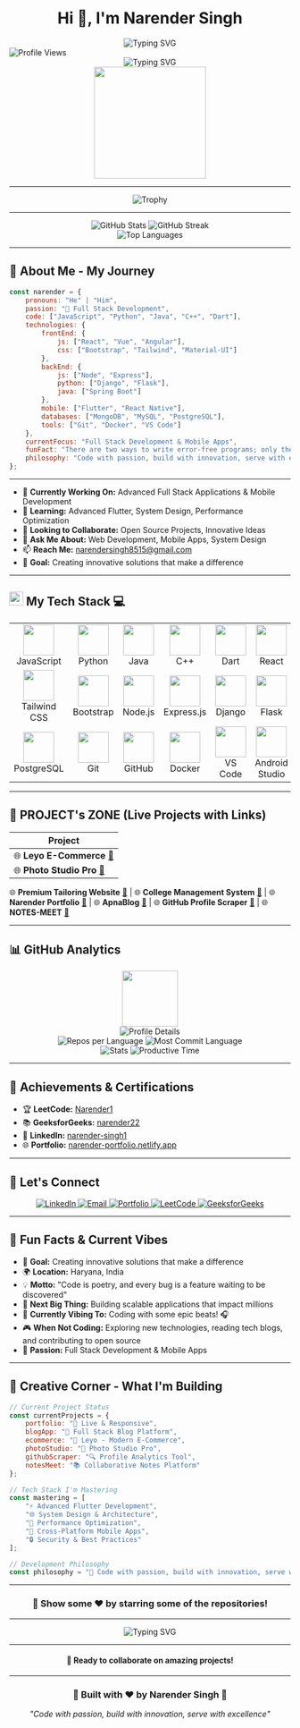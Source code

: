 
<h1 align="center">Hi 👋, I'm Narender Singh</h1>
<div align="center">
  <img src="https://readme-typing-svg.herokuapp.com?font=Source+Code+Pro&weight=600&size=28&pause=1000&color=36D1DC&center=true&vCenter=true&width=700&lines=🙏+नमस्ते+World+🌍;Hi+👋,+I'm+Narender+Singh;A+Creative+Full+Stack+App+%26+Web+Developer;Code.+Create.+Inspire.+🚀" alt="Typing SVG" />
</div>




<div align="left">
  <img src="https://komarev.com/ghpvc/?username=NarenderSD&style=flat-square&color=00D4FF" alt="Profile Views" />
</div>

<div align="center">
  <img src="https://readme-typing-svg.herokuapp.com?font=Fira+Code&weight=500&size=28&pause=1000&color=00D4FF&center=true&vCenter=true&width=435&lines=Hello+World+%F0%9F%92%BB;Welcome+to+my+Profile+%F0%9F%8E%89;Full+Stack+Developer+%F0%9F%9A%80;Let's+Build+Something+Amazing+%F0%9F%8E%89" alt="Typing SVG" />
</div>

<div align="center">
  <img src="https://user-images.githubusercontent.com/74038190/212284115-f47cd8ff-2ffb-4b04-b5bf-4d1c14c0247f.gif" width="200" />
</div>

---

<div align="center">
  <img src="https://github-profile-trophy.vercel.app/?username=NarenderSD&theme=radical&no-frame=true&no-bg=false&margin-w=4&row=1&column=7" alt="Trophy" />
</div>

---

<div align="center">
  <img src="https://github-readme-stats.vercel.app/api?username=NarenderSD&show_icons=true&theme=radical&hide_border=true&bg_color=0D1117&title_color=00D4FF&text_color=FFFFFF&icon_color=00D4FF" alt="GitHub Stats" />
  <img src="https://github-readme-streak-stats.herokuapp.com/?user=NarenderSD&theme=radical&hide_border=true&background=0D1117&stroke=00D4FF&ring=00D4FF&fire=00D4FF&currStreakNum=FFFFFF&currStreakLabel=00D4FF&sideNums=FFFFFF&sideLabels=00D4FF&dates=FFFFFF" alt="GitHub Streak" />
</div>

<div align="center">
  <img src="https://github-readme-stats.vercel.app/api/top-langs/?username=NarenderSD&layout=compact&theme=radical&hide_border=true&bg_color=0D1117&title_color=00D4FF&text_color=FFFFFF" alt="Top Languages" />
</div>

---

## 🚀 **About Me - My Journey**



```javascript
const narender = {
    pronouns: "He" | "Him",
    passion: "🚀 Full Stack Development",
    code: ["JavaScript", "Python", "Java", "C++", "Dart"],
    technologies: {
        frontEnd: {
            js: ["React", "Vue", "Angular"],
            css: ["Bootstrap", "Tailwind", "Material-UI"]
        },
        backEnd: {
            js: ["Node", "Express"],
            python: ["Django", "Flask"],
            java: ["Spring Boot"]
        },
        mobile: ["Flutter", "React Native"],
        databases: ["MongoDB", "MySQL", "PostgreSQL"],
        tools: ["Git", "Docker", "VS Code"]
    },
    currentFocus: "Full Stack Development & Mobile Apps",
    funFact: "There are two ways to write error-free programs; only the third one works",
    philosophy: "Code with passion, build with innovation, serve with excellence 🚀"
};
```

---


- 🔭 **Currently Working On:** Advanced Full Stack Applications & Mobile Development
- 🌱 **Learning:** Advanced Flutter, System Design, Performance Optimization
- 👯 **Looking to Collaborate:** Open Source Projects, Innovative Ideas
- 💬 **Ask Me About:** Web Development, Mobile Apps, System Design
- 📫 **Reach Me:** [narendersingh8515@gmail.com](mailto:narendersingh8515@gmail.com)
- 🎯 **Goal:** Creating innovative solutions that make a difference

---

## <img src="https://media2.giphy.com/media/QssGEmpkyEOhBCb7e1/giphy.gif?cid=ecf05e47a0n3gi1bfqntqmob8g9aid1oyj2wr3ds3mg700bl&rid=giphy.gif" width ="25"><b> My Tech Stack</b> 💻

<table align="center">
  <tr>
    <td align="center" width="90"><img src="https://skillicons.dev/icons?i=js" width="55" height="55" /><br>JavaScript</td>
    <td align="center" width="90"><img src="https://skillicons.dev/icons?i=python" width="55" height="55" /><br>Python</td>
    <td align="center" width="90"><img src="https://skillicons.dev/icons?i=java" width="55" height="55" /><br>Java</td>
    <td align="center" width="90"><img src="https://skillicons.dev/icons?i=cpp" width="55" height="55" /><br>C++</td>
    <td align="center" width="90"><img src="https://skillicons.dev/icons?i=dart" width="55" height="55" /><br>Dart</td>
    <td align="center" width="90"><img src="https://skillicons.dev/icons?i=react" width="55" height="55" /><br>React</td>
    <td align="center" width="90"><img src="https://skillicons.dev/icons?i=vuejs" width="55" height="55" /><br>Vue.js</td>
    <td align="center" width="90"><img src="https://skillicons.dev/icons?i=angular" width="55" height="55" /><br>Angular</td>
    <td align="center" width="90"><img src="https://skillicons.dev/icons?i=html" width="55" height="55" /><br>HTML</td>
    <td align="center" width="90"><img src="https://skillicons.dev/icons?i=css" width="55" height="55" /><br>CSS</td>
  </tr>
  <tr>
    <td align="center" width="90"><img src="https://skillicons.dev/icons?i=tailwind" width="55" height="55" /><br>Tailwind CSS</td>
    <td align="center" width="90"><img src="https://skillicons.dev/icons?i=bootstrap" width="55" height="55" /><br>Bootstrap</td>
    <td align="center" width="90"><img src="https://skillicons.dev/icons?i=nodejs" width="55" height="55" /><br>Node.js</td>
    <td align="center" width="90"><img src="https://skillicons.dev/icons?i=express" width="55" height="55" /><br>Express.js</td>
    <td align="center" width="90"><img src="https://skillicons.dev/icons?i=django" width="55" height="55" /><br>Django</td>
    <td align="center" width="90"><img src="https://skillicons.dev/icons?i=flask" width="55" height="55" /><br>Flask</td>
    <td align="center" width="90"><img src="https://skillicons.dev/icons?i=spring" width="55" height="55" /><br>Spring Boot</td>
    <td align="center" width="90"><img src="https://skillicons.dev/icons?i=flutter" width="55" height="55" /><br>Flutter</td>
    <td align="center" width="90"><img src="https://skillicons.dev/icons?i=mongodb" width="55" height="55" /><br>MongoDB</td>
    <td align="center" width="90"><img src="https://skillicons.dev/icons?i=mysql" width="55" height="55" /><br>MySQL</td>
  </tr>
  <tr>
    <td align="center" width="90"><img src="https://skillicons.dev/icons?i=postgresql" width="55" height="55" /><br>PostgreSQL</td>
    <td align="center" width="90"><img src="https://skillicons.dev/icons?i=git" width="55" height="55" /><br>Git</td>
    <td align="center" width="90"><img src="https://skillicons.dev/icons?i=github" width="55" height="55" /><br>GitHub</td>
    <td align="center" width="90"><img src="https://skillicons.dev/icons?i=docker" width="55" height="55" /><br>Docker</td>
    <td align="center" width="90"><img src="https://skillicons.dev/icons?i=vscode" width="55" height="55" /><br>VS Code</td>
    <td align="center" width="90"><img src="https://skillicons.dev/icons?i=androidstudio" width="55" height="55" /><br>Android Studio</td>
    <td align="center" width="90"><img src="https://skillicons.dev/icons?i=figma" width="55" height="55" /><br>Figma</td>
    <td align="center" width="90"><img src="https://skillicons.dev/icons?i=postman" width="55" height="55" /><br>Postman</td>
    <td align="center" width="90"><img src="https://skillicons.dev/icons?i=linux" width="55" height="55" /><br>Linux</td>
    <td align="center" width="90"><img src="https://skillicons.dev/icons?i=windows" width="55" height="55" /><br>Windows</td>
  </tr>
</table>

---

## 📝 **PROJECT's ZONE** (Live Projects with Links)


| Project                                                                                                    |
|------------------------------------------------------------------------------------------------------------|
| 🌐 **Leyo E-Commerce** [**🔗**](https://github.com/NarenderSD/Leyo) 
| 🌐 **Photo Studio Pro** [**🔗**](https://github.com/NarenderSD/Photo-Studio-Pro) 
  🌐 **Premium Tailoring Website** [**🔗**](https://github.com/NarenderSD/premium-tailoring-website)
| 🌐 **College Management System** [**🔗**](https://github.com/NarenderSD/College-management-System) 
| 🌐  **Narender Portfolio** [**🔗**](https://narender-portfolio.netlify.app/) 
| 🌐 **ApnaBlog** [**🔗**](https://github.com/NarenderSD/ApnaBlog) 
| 🌐  **GitHub Profile Scraper** [**🔗**](https://github.com/NarenderSD/github-profile-scraper) 
| 🌐 **NOTES-MEET** [**🔗**](https://github.com/NarenderSD/NOTES-MEET) 

---

## 📊 **GitHub Analytics**

<div align="center">
  <img src="https://user-images.githubusercontent.com/74038190/212284115-f47cd8ff-2ffb-4b04-b5bf-4d1c14c0247f.gif" width="100" />
</div>

<div align="center">
  <img src="https://github-profile-summary-cards.vercel.app/api/cards/profile-details?username=NarenderSD&theme=radical" alt="Profile Details" />
</div>

<div align="center">
  <img src="https://github-profile-summary-cards.vercel.app/api/cards/repos-per-language?username=NarenderSD&theme=radical" alt="Repos per Language" />
  <img src="https://github-profile-summary-cards.vercel.app/api/cards/most-commit-language?username=NarenderSD&theme=radical" alt="Most Commit Language" />
</div>

<div align="center">
  <img src="https://github-profile-summary-cards.vercel.app/api/cards/stats?username=NarenderSD&theme=radical" alt="Stats" />
  <img src="https://github-profile-summary-cards.vercel.app/api/cards/productive-time?username=NarenderSD&theme=radical" alt="Productive Time" />
</div>

---

## 🌟 **Achievements & Certifications**

- 🏆 **LeetCode:** [Narender1](https://leetcode.com/narender1/)
- 📚 **GeeksforGeeks:** [narender22](https://www.geeksforgeeks.org/user/narender22/)
- 💼 **LinkedIn:** [narender-singh1](https://www.linkedin.com/in/narender-singh1/)
- 🌐 **Portfolio:** [narender-portfolio.netlify.app](https://narender-portfolio.netlify.app/)

---

## 🤝 **Let's Connect**

<div align="center">
  <a href="https://www.linkedin.com/in/narender-singh1/">
    <img src="https://img.shields.io/badge/-LinkedIn-0077B5?style=for-the-badge&logo=linkedin&logoColor=white" alt="LinkedIn" />
  </a>
  <a href="mailto:narendersingh8515@gmail.com">
    <img src="https://img.shields.io/badge/-Email-D14836?style=for-the-badge&logo=gmail&logoColor=white" alt="Email" />
  </a>
  <a href="https://narender-portfolio.netlify.app/">
    <img src="https://img.shields.io/badge/-Portfolio-000000?style=for-the-badge&logo=About.me&logoColor=white" alt="Portfolio" />
  </a>
  <a href="https://leetcode.com/narender1/">
    <img src="https://img.shields.io/badge/-LeetCode-FFA116?style=for-the-badge&logo=leetcode&logoColor=black" alt="LeetCode" />
  </a>
  <a href="https://www.geeksforgeeks.org/user/narender22/">
    <img src="https://img.shields.io/badge/-GeeksforGeeks-2F8D46?style=for-the-badge&logo=geeksforgeeks&logoColor=white" alt="GeeksforGeeks" />
  </a>
</div>

---

## 🎉 **Fun Facts & Current Vibes**

- 🎯 **Goal:** Creating innovative solutions that make a difference
- 🌍 **Location:** Haryana, India
- 💡 **Motto:** "Code is poetry, and every bug is a feature waiting to be discovered"
- 🚀 **Next Big Thing:** Building scalable applications that impact millions
- 🎵 **Currently Vibing To:** Coding with some epic beats! 🎧
- 🎮 **When Not Coding:** Exploring new technologies, reading tech blogs, and contributing to open source
- 🌟 **Passion:** Full Stack Development & Mobile Apps

---

## 🎨 **Creative Corner - What I'm Building**

```javascript
// Current Project Status
const currentProjects = {
    portfolio: "🚀 Live & Responsive",
    blogApp: "📝 Full Stack Blog Platform",
    ecommerce: "🛒 Leyo - Modern E-Commerce",
    photoStudio: "📸 Photo Studio Pro",
    githubScraper: "🔍 Profile Analytics Tool",
    notesMeet: "📚 Collaborative Notes Platform"
};

// Tech Stack I'm Mastering
const mastering = [
    "⚡ Advanced Flutter Development",
    "🌐 System Design & Architecture",
    "🤖 Performance Optimization",
    "📱 Cross-Platform Mobile Apps",
    "🔒 Security & Best Practices"
];

// Development Philosophy
const philosophy = "🚀 Code with passion, build with innovation, serve with excellence";
```

---

<div align="center">
  <h3>🌟 Show some ❤️ by starring some of the repositories!</h3>
  
---

<div align="center">
  <img src="https://readme-typing-svg.herokuapp.com?font=Fira+Code&weight=500&size=20&pause=1000&color=00D4FF&center=true&vCenter=true&width=435&lines=Thanks+for+visiting+my+profile!+%F0%9F%99%8F;Let's+connect+and+create+something+amazing!+%F0%9F%8E%89;Happy+Coding!+%F0%9F%92%BB;Full+Stack+Development+%F0%9F%9A%80" alt="Typing SVG" />
</div>

---

<div align="center">
  <h4>🚀 Ready to collaborate on amazing projects!</h4>

---

<div align="center">
  <h3>🚀 Built with ❤️ by Narender Singh 🚀</h3>
  <p><em>"Code with passion, build with innovation, serve with excellence"</em></p>
</div> 
